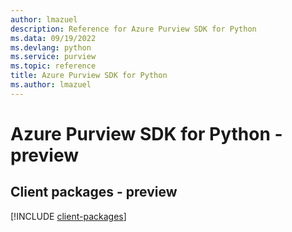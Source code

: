 ```yaml
---
author: lmazuel
description: Reference for Azure Purview SDK for Python
ms.data: 09/19/2022
ms.devlang: python
ms.service: purview
ms.topic: reference
title: Azure Purview SDK for Python
ms.author: lmazuel
---
```

# Azure Purview SDK for Python - preview

## Client packages - preview
[!INCLUDE [client-packages](purview-client-index.md)]